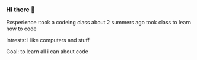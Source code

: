 ### Hi there 👋
Exsperience :took a codeing class about 2 summers ago
took class to learn how to code

Intrests: I like computers and stuff


Goal: to learn all i can about code
